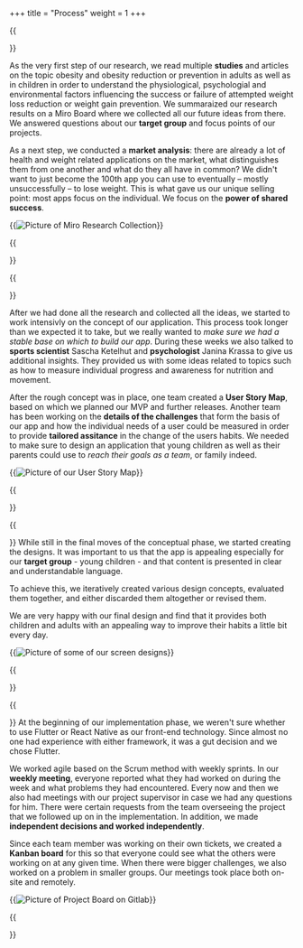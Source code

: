 +++
title = "Process"
weight = 1
+++

{{<section title="Research">}}

As the very first step of our research, we read multiple **studies** and articles on the topic obesity and obesity reduction or prevention in adults as well as in children in order to understand the physiological, psychologial and environmental factors influencing the success or failure of attempted weight loss reduction or weight gain prevention. We summaraized our research results on a Miro Board where we collected all our future ideas from there. We answered questions about our **target group** and focus points of our projects. 

As a next step, we conducted a **market analysis**: there are already a lot of health and weight related applications on the market, what distinguishes them from one another and what do they all have in common? We didn't want to just become the 100th app you can use to eventually – mostly unsuccessfully – to lose weight. This is what gave us our unique selling point: most apps focus on the individual. We focus on the **power of shared success**.

{{<image src="research.png" alt="Picture of Miro Research Collection" caption="Research and ideas collected on Miro">}}

{{</section>}}

{{<section title="Concept">}}

After we had done all the research and collected all the ideas, we started to work intensivly on the concept of our application. This process took longer than we expected it to take, but we really wanted to *make sure we had a stable base on which to build our app*. During these weeks we also talked to **sports scientist** Sascha Ketelhut and **psychologist** Janina Krassa to give us additional insights. They provided us with some ideas related to topics such as how to measure individual progress and awareness for nutrition and movement.

After the rough concept was in place, one team created a **User Story Map**, based on which we planned our MVP and further releases. Another team has been working on the **details of the challenges** that form the basis of our app and how the individual needs of a user could be measured in order to provide **tailored assitance** in the change of the users habits. We needed to make sure to design an application that young children as well as their parents could use to *reach their goals as a team*, or family indeed.

{{<image src="usm.png" alt="Picture of our User Story Map" caption="User Story Map">}}


{{</section>}}

{{<section title="Design">}}
While still in the final moves of the conceptual phase, we started creating the designs. It was important to us that the app is appealing especially for our **target group** - young children - and that content is presented in clear and understandable language.

To achieve this, we iteratively created various design concepts, evaluated them together, and either discarded them altogether or revised them. 

We are very happy with our final design and find that it provides both children and adults with an appealing way to improve their habits a little bit every day.

{{<image src="designs.png" alt="Picture of some of our screen designs" caption="Some of our screen designs">}}



{{</section>}}

{{<section title="Implementation">}}
At the beginning of our implementation phase, we weren't sure whether to use Flutter or React Native as our front-end technology. Since almost no one had experience with either framework, it was a gut decision and we chose Flutter. 

We worked agile based on the Scrum method with weekly sprints. In our **weekly meeting**, everyone reported what they had worked on during the week and what problems they had encountered. Every now and then we also had meetings with our project supervisor in case we had any questions for him. There were certain requests from the team overseeing the project that we followed up on in the implementation. In addition, we made **independent decisions and worked independently**.

Since each team member was working on their own tickets, we created a **Kanban board** for this so that everyone could see what the others were working on at any given time. When there were bigger challenges, we also worked on a problem in smaller groups. Our meetings took place both on-site and remotely. 

{{<image src="kanban.png" alt="Picture of Project Board on Gitlab" caption="Project on Gitlab">}}



{{</section>}}
